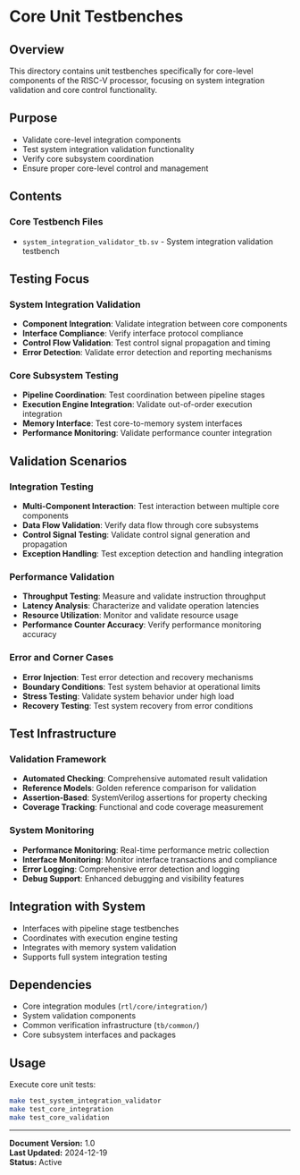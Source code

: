 # Core Unit Testbenches

## Overview
This directory contains unit testbenches specifically for core-level components of the RISC-V processor, focusing on system integration validation and core control functionality.

## Purpose
- Validate core-level integration components
- Test system integration validation functionality
- Verify core subsystem coordination
- Ensure proper core-level control and management

## Contents

### Core Testbench Files
- `system_integration_validator_tb.sv` - System integration validation testbench

## Testing Focus

### System Integration Validation
- **Component Integration**: Validate integration between core components
- **Interface Compliance**: Verify interface protocol compliance
- **Control Flow Validation**: Test control signal propagation and timing
- **Error Detection**: Validate error detection and reporting mechanisms

### Core Subsystem Testing
- **Pipeline Coordination**: Test coordination between pipeline stages
- **Execution Engine Integration**: Validate out-of-order execution integration
- **Memory Interface**: Test core-to-memory system interfaces
- **Performance Monitoring**: Validate performance counter integration

## Validation Scenarios

### Integration Testing
- **Multi-Component Interaction**: Test interaction between multiple core components
- **Data Flow Validation**: Verify data flow through core subsystems
- **Control Signal Testing**: Validate control signal generation and propagation
- **Exception Handling**: Test exception detection and handling integration

### Performance Validation
- **Throughput Testing**: Measure and validate instruction throughput
- **Latency Analysis**: Characterize and validate operation latencies
- **Resource Utilization**: Monitor and validate resource usage
- **Performance Counter Accuracy**: Verify performance monitoring accuracy

### Error and Corner Cases
- **Error Injection**: Test error detection and recovery mechanisms
- **Boundary Conditions**: Test system behavior at operational limits
- **Stress Testing**: Validate system behavior under high load
- **Recovery Testing**: Test system recovery from error conditions

## Test Infrastructure

### Validation Framework
- **Automated Checking**: Comprehensive automated result validation
- **Reference Models**: Golden reference comparison for validation
- **Assertion-Based**: SystemVerilog assertions for property checking
- **Coverage Tracking**: Functional and code coverage measurement

### System Monitoring
- **Performance Monitoring**: Real-time performance metric collection
- **Interface Monitoring**: Monitor interface transactions and compliance
- **Error Logging**: Comprehensive error detection and logging
- **Debug Support**: Enhanced debugging and visibility features

## Integration with System
- Interfaces with pipeline stage testbenches
- Coordinates with execution engine testing
- Integrates with memory system validation
- Supports full system integration testing

## Dependencies
- Core integration modules (`rtl/core/integration/`)
- System validation components
- Common verification infrastructure (`tb/common/`)
- Core subsystem interfaces and packages

## Usage
Execute core unit tests:
```bash
make test_system_integration_validator
make test_core_integration
make test_core_validation
```

---
**Document Version:** 1.0  
**Last Updated:** 2024-12-19  
**Status:** Active 